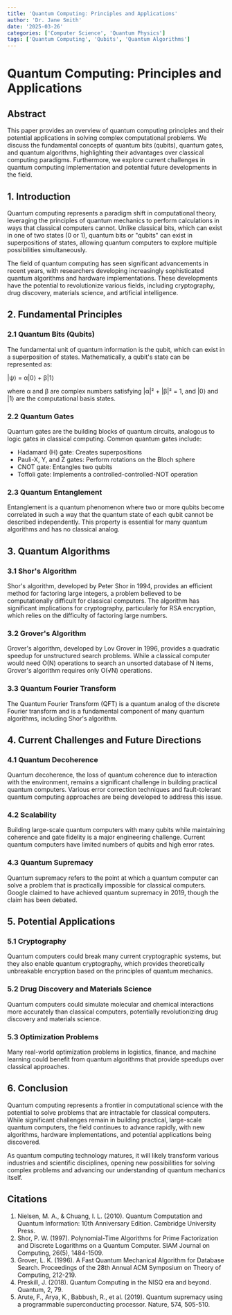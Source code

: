 ```yaml
---
title: 'Quantum Computing: Principles and Applications'
author: 'Dr. Jane Smith'
date: '2025-03-26'
categories: ['Computer Science', 'Quantum Physics']
tags: ['Quantum Computing', 'Qubits', 'Quantum Algorithms']
---
```


# Quantum Computing: Principles and Applications

## Abstract

This paper provides an overview of quantum computing principles and their potential applications in solving complex computational problems. We discuss the fundamental concepts of quantum bits (qubits), quantum gates, and quantum algorithms, highlighting their advantages over classical computing paradigms. Furthermore, we explore current challenges in quantum computing implementation and potential future developments in the field.

## 1. Introduction

Quantum computing represents a paradigm shift in computational theory, leveraging the principles of quantum mechanics to perform calculations in ways that classical computers cannot. Unlike classical bits, which can exist in one of two states (0 or 1), quantum bits or "qubits" can exist in superpositions of states, allowing quantum computers to explore multiple possibilities simultaneously.

The field of quantum computing has seen significant advancements in recent years, with researchers developing increasingly sophisticated quantum algorithms and hardware implementations. These developments have the potential to revolutionize various fields, including cryptography, drug discovery, materials science, and artificial intelligence.

## 2. Fundamental Principles

### 2.1 Quantum Bits (Qubits)

The fundamental unit of quantum information is the qubit, which can exist in a superposition of states. Mathematically, a qubit's state can be represented as:

|ψ⟩ = α|0⟩ + β|1⟩

where α and β are complex numbers satisfying |α|² + |β|² = 1, and |0⟩ and |1⟩ are the computational basis states.

### 2.2 Quantum Gates

Quantum gates are the building blocks of quantum circuits, analogous to logic gates in classical computing. Common quantum gates include:

- Hadamard (H) gate: Creates superpositions
- Pauli-X, Y, and Z gates: Perform rotations on the Bloch sphere
- CNOT gate: Entangles two qubits
- Toffoli gate: Implements a controlled-controlled-NOT operation

### 2.3 Quantum Entanglement

Entanglement is a quantum phenomenon where two or more qubits become correlated in such a way that the quantum state of each qubit cannot be described independently. This property is essential for many quantum algorithms and has no classical analog.

## 3. Quantum Algorithms

### 3.1 Shor's Algorithm

Shor's algorithm, developed by Peter Shor in 1994, provides an efficient method for factoring large integers, a problem believed to be computationally difficult for classical computers. The algorithm has significant implications for cryptography, particularly for RSA encryption, which relies on the difficulty of factoring large numbers.

### 3.2 Grover's Algorithm

Grover's algorithm, developed by Lov Grover in 1996, provides a quadratic speedup for unstructured search problems. While a classical computer would need O(N) operations to search an unsorted database of N items, Grover's algorithm requires only O(√N) operations.

### 3.3 Quantum Fourier Transform

The Quantum Fourier Transform (QFT) is a quantum analog of the discrete Fourier transform and is a fundamental component of many quantum algorithms, including Shor's algorithm.

## 4. Current Challenges and Future Directions

### 4.1 Quantum Decoherence

Quantum decoherence, the loss of quantum coherence due to interaction with the environment, remains a significant challenge in building practical quantum computers. Various error correction techniques and fault-tolerant quantum computing approaches are being developed to address this issue.

### 4.2 Scalability

Building large-scale quantum computers with many qubits while maintaining coherence and gate fidelity is a major engineering challenge. Current quantum computers have limited numbers of qubits and high error rates.

### 4.3 Quantum Supremacy

Quantum supremacy refers to the point at which a quantum computer can solve a problem that is practically impossible for classical computers. Google claimed to have achieved quantum supremacy in 2019, though the claim has been debated.

## 5. Potential Applications

### 5.1 Cryptography

Quantum computers could break many current cryptographic systems, but they also enable quantum cryptography, which provides theoretically unbreakable encryption based on the principles of quantum mechanics.

### 5.2 Drug Discovery and Materials Science

Quantum computers could simulate molecular and chemical interactions more accurately than classical computers, potentially revolutionizing drug discovery and materials science.

### 5.3 Optimization Problems

Many real-world optimization problems in logistics, finance, and machine learning could benefit from quantum algorithms that provide speedups over classical approaches.

## 6. Conclusion

Quantum computing represents a frontier in computational science with the potential to solve problems that are intractable for classical computers. While significant challenges remain in building practical, large-scale quantum computers, the field continues to advance rapidly, with new algorithms, hardware implementations, and potential applications being discovered.

As quantum computing technology matures, it will likely transform various industries and scientific disciplines, opening new possibilities for solving complex problems and advancing our understanding of quantum mechanics itself.

## Citations

1. Nielsen, M. A., & Chuang, I. L. (2010). Quantum Computation and Quantum Information: 10th Anniversary Edition. Cambridge University Press.
2. Shor, P. W. (1997). Polynomial-Time Algorithms for Prime Factorization and Discrete Logarithms on a Quantum Computer. SIAM Journal on Computing, 26(5), 1484-1509.
3. Grover, L. K. (1996). A Fast Quantum Mechanical Algorithm for Database Search. Proceedings of the 28th Annual ACM Symposium on Theory of Computing, 212-219.
4. Preskill, J. (2018). Quantum Computing in the NISQ era and beyond. Quantum, 2, 79.
5. Arute, F., Arya, K., Babbush, R., et al. (2019). Quantum supremacy using a programmable superconducting processor. Nature, 574, 505-510.
